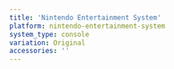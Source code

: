 ```yaml
---
title: 'Nintendo Entertainment System'
platform: nintendo-entertainment-system
system_type: console
variation: Original
accessories: ''
---
```

